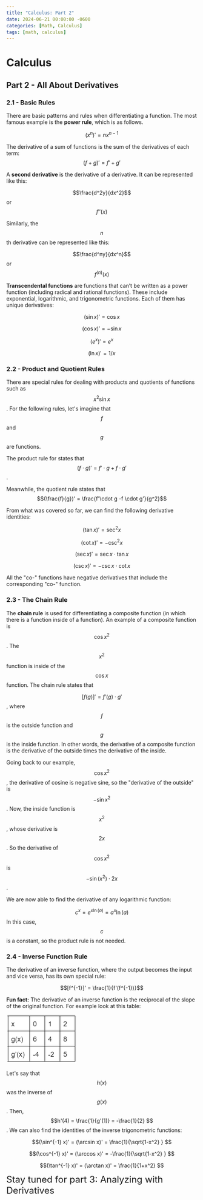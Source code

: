 ```yaml
---
title: "Calculus: Part 2"
date: 2024-06-21 00:00:00 -0600
categories: [Math, Calculus]
tags: [math, calculus]
---
```

<script
  src="https://cdn.mathjax.org/mathjax/latest/MathJax.js?config=TeX-AMS-MML_HTMLorMML"
  type="text/javascript">
</script>

# Calculus
## Part 2 - All About Derivatives

### 2.1 - Basic Rules
There are basic patterns and rules when differentiating a function. The most famous example is the **power rule**, which is as follows.

$$(x^n)'=nx^{n-1}$$

The derivative of a sum of functions is the sum of the derivatives of each term:
$$(f+g)'=f'+g'$$

A **second derivative** is the derivative of a derivative. It can be represented like this:

$$\frac{d^2y}{dx^2}$$
or
$$f''(x)$$

Similarly, the 
$$n$$
th derivative can be represented like this:

$$\frac{d^ny}{dx^n}$$
or
$$f^{(n)}(x)$$

**Transcendental functions** are functions that can’t be written as a power function (including radical and rational functions). These include exponential, logarithmic, and trigonometric functions. Each of them has unique derivatives:

$$(\sin x)'=\cos x$$

$$(\cos x)'=-\sin x$$

$$(e^x)'=e^x$$

$$(\ln x)'=1/x$$

### 2.2 - Product and Quotient Rules
There are special rules for dealing with products and quotients of functions such as 
$$x^2\sin x$$
. For the following rules, let's imagine that 
$$f$$
and
$$g$$
are functions.

The product rule for states that 
$$(f\cdot g)' = f'\cdot g +f \cdot g'$$
.

Meanwhile, the quotient rule states that
$$(\frac{f}{g})' = \frac{f'\cdot g -f \cdot g'}{g^2}$$

From what was covered so far, we can find the following derivative identities:

$$(\tan x)' = \sec ^2x$$

$$(\cot x)' = -\csc ^2x$$

$$(\sec x)' = \sec x \cdot \tan x$$

$$(\csc x)' = -\csc x \cdot \cot x$$

All the "co-" functions have negative derivatives that include the corresponding "co-" function.
### 2.3 - The Chain Rule
The **chain rule** is used for differentiating a composite function (in which there is a function inside of a function). An example of a composite function is 
$$\cos x^2$$
. The 
$$x^2$$
function is inside of the
$$\cos x$$
function. The chain rule states that

$$[f(g)]' = f'(g) \cdot g'$$
, where 
$$f$$
is the outside function and 
$$g$$
is the inside function. In other words, the derivative of a composite function is the derivative of the outside times the derivative of the inside.

Going back to our example, 
$$\cos x^2$$
, the derivative of cosine is negative sine, so the "derivative of the outside" is
$$-\sin x^2$$
. Now, the inside function is 
$$x^2$$
, whose derivative is 
$$2x$$
. So the derivative of 
$$\cos x^2$$
is 
$$-\sin (x^2) \cdot 2x$$
.

We are now able to find the derivative of any logarithmic function:

$$c^x=e^{x\ln(a)}=a^x\ln(a)$$
In this case, 
$$c$$
is a constant, so the product rule is not needed.

### 2.4 - Inverse Function Rule
The derivative of an inverse function, where the output becomes the input and vice versa, has its own special rule:

$$[f^{-1}]' = \frac{1}{f'(f^{-1})}$$

**Fun fact:** The derivative of an inverse function is the reciprocal of the slope of the original function. For example look at this table:

![Table](/images/calc-2-graph.png)

Let's say that
$$h(x)$$
was the inverse of
$$g(x)$$
. Then,
$$h'(4) = \frac{1}{g'(1)} = -\frac{1}{2} $$
. We can also find the identities of the inverse trigonometric functions:

$$(\sin^{-1} x)' = (\arcsin x)' = \frac{1}{\sqrt{1-x^2} } $$

$$(\cos^{-1} x)' = (\arccos x)' = -\frac{1}{\sqrt{1-x^2} } $$

$$(\tan^{-1} x)' = (\arctan x)' = \frac{1}{1+x^2} $$

<font size="5">Stay tuned for part 3: Analyzing with Derivatives</font>